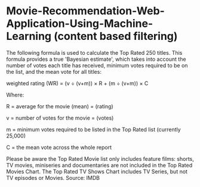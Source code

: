 # Movie-Recommendation-Web-Application-Using-Machine-Learning (content based filtering)
The following formula is used to calculate the Top Rated 250 titles. This formula provides a true 'Bayesian estimate', which takes into account the number of votes each title has received, minimum votes required to be on the list, and the mean vote for all titles:

weighted rating (WR) = (v ÷ (v+m)) × R + (m ÷ (v+m)) × C

Where:

R = average for the movie (mean) = (rating)

v = number of votes for the movie = (votes)

m = minimum votes required to be listed in the Top Rated list (currently 25,000)

C = the mean vote across the whole report

 

Please be aware the Top Rated Movie list only includes feature films: shorts, TV movies, miniseries and documentaries are not included in the Top Rated Movies Chart. The Top Rated TV Shows Chart includes TV Series, but not TV episodes or Movies.
Source: IMDB
